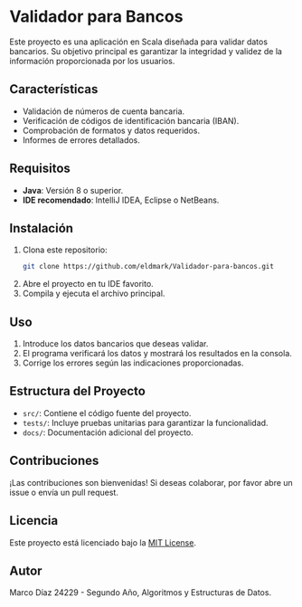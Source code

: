 # Validador para Bancos

Este proyecto es una aplicación en Scala diseñada para validar datos bancarios. Su objetivo principal es garantizar la integridad y validez de la información proporcionada por los usuarios.

## Características

- Validación de números de cuenta bancaria.
- Verificación de códigos de identificación bancaria (IBAN).
- Comprobación de formatos y datos requeridos.
- Informes de errores detallados.

## Requisitos

- **Java**: Versión 8 o superior.
- **IDE recomendado**: IntelliJ IDEA, Eclipse o NetBeans.

## Instalación

1. Clona este repositorio:
    ```bash
    git clone https://github.com/eldmark/Validador-para-bancos.git
    ```
2. Abre el proyecto en tu IDE favorito.
3. Compila y ejecuta el archivo principal.

## Uso

1. Introduce los datos bancarios que deseas validar.
2. El programa verificará los datos y mostrará los resultados en la consola.
3. Corrige los errores según las indicaciones proporcionadas.

## Estructura del Proyecto

- `src/`: Contiene el código fuente del proyecto.
- `tests/`: Incluye pruebas unitarias para garantizar la funcionalidad.
- `docs/`: Documentación adicional del proyecto.

## Contribuciones

¡Las contribuciones son bienvenidas! Si deseas colaborar, por favor abre un issue o envía un pull request.

## Licencia

Este proyecto está licenciado bajo la [MIT License](LICENSE).

## Autor

Marco Díaz 24229 - Segundo Año, Algoritmos y Estructuras de Datos.
